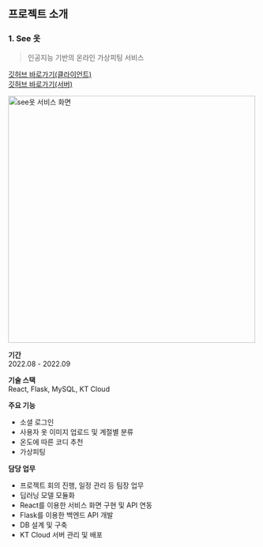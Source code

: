 ## 프로젝트 소개
### 1. See 옷
> 인공지능 기반의 온라인 가상피팅 서비스  

[깃허브 바로가기(클라이언트)](https://github.com/eleeje97/seeot-client)  
[깃허브 바로가기(서버)](https://github.com/eleeje97/seeot-server)  

<img width="500" alt="see옷 서비스 화면" src="https://user-images.githubusercontent.com/45222668/200360753-5e4575dd-1bc4-4148-a4c3-d7a701592b04.png">

**기간**  
2022.08 - 2022.09

**기술 스택**  
React, Flask, MySQL, KT Cloud

**주요 기능**  
* 소셜 로그인
* 사용자 옷 이미지 업로드 및 계절별 분류
* 온도에 따른 코디 추천
* 가상피팅

**담당 업무**
* 프로젝트 회의 진행, 일정 관리 등 팀장 업무
* 딥러닝 모델 모듈화
* React를 이용한 서비스 화면 구현 및 API 연동
* Flask를 이용한 백엔드 API 개발
* DB 설계 및 구축
* KT Cloud 서버 관리 및 배포


<!-- ![Anurag's GitHub stats](https://github-readme-stats.vercel.app/api?username=eleeje97&show_icons=true&count_private=true&disable_animations=true&include_all_commits=true&theme=vue) -->
